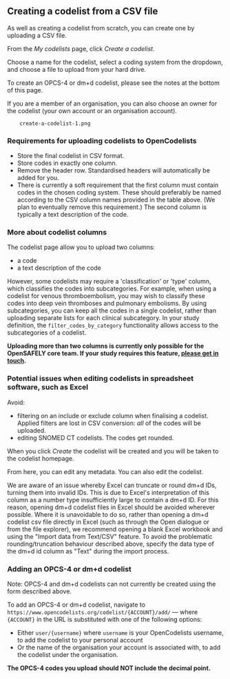 ## Creating a codelist from a CSV file

As well as creating a codelist from scratch, you can create one by uploading a CSV file.

From the _My codelists_ page, click _Create a codelist_.

Choose a name for the codelist, select a coding system from the dropdown, and choose a file to upload from your hard drive.

To create an OPCS-4 or dm+d codelist, please see the notes at the bottom of this page.

If you are a member of an organisation, you can also choose an owner for the codelist (your own account or an organisation account).

        create-a-codelist-1.png

### Requirements for uploading codelists to OpenCodelists

* Store the final codelist in CSV format.
* Store codes in exactly one column.
* Remove the header row. Standardised headers will automatically be added for you.
* There is currently a soft requirement that the first column must contain codes in the chosen coding system. These should preferably be named according to the CSV column names provided in the table above. (We plan to eventually remove this requirement.) The second column is typically a text description of the code.

### More about codelist columns

The codelist page allow you to upload two columns:

* a code
* a text description of the code

However, some codelists may require a 'classification' or 'type' column, which classifies the codes into subcategories. For example, when using a codelist for venous thromboembolism, you may wish to classify these codes into deep vein thromboses and pulmonary embolisms. By using subcategories, you can keep all the codes in a single codelist, rather than uploading separate lists for each clinical subcategory. In your study definition, the `filter_codes_by_category` functionality allows access to the subcategories of a codelist.

**Uploading more than two columns is currently only possible for the OpenSAFELY core team. If your study requires this feature, [please get in touch](https://www.opensafely.org/contact/).**

### Potential issues when editing codelists in spreadsheet software, such as Excel

Avoid:

* filtering on an include or exclude column when finalising a codelist. Applied filters are lost in CSV conversion: *all* of the codes will be uploaded.
* editing SNOMED CT codelists. The codes get rounded.

When you click _Create_ the codelist will be created and you will be taken to the codelist homepage.

From here, you can edit any metadata.
You can also edit the codelist.

We are aware of an issue whereby Excel can truncate or round dm+d IDs, turning them into invalid IDs. This is due to Excel's interpretation of this column as a number type insufficiently large to contain a dm+d ID. For this reason, opening dm+d codelist files in Excel should be avoided wherever possible. Where it is unavoidable to do so, rather than opening a dm+d codelist csv file directly in Excel (such as through the Open dialogue or from the file explorer), we recommend opening a blank Excel workbook and using the "Import data from Text/CSV" feature. To avoid the problematic rounding/truncation behaviour described above, specify the data type of the dm+d id column as "Text" during the import process.

### Adding an OPCS-4 or dm+d codelist

Note: OPCS-4 and dm+d codelists can not currently be created using the form described above.

To add an OPCS-4 or dm+d codelist, navigate to `https://www.opencodelists.org/codelist/{ACCOUNT}/add/` — where `{ACCOUNT}` in the URL is substituted with one of the following options:

* Either `user/{username}` where `username` is your OpenCodelists username, to add the codelist to your personal account
* Or the name of the organisation your account is associated with, to add the codelist under the organisation.

**The OPCS-4 codes you upload should NOT include the decimal point.**
